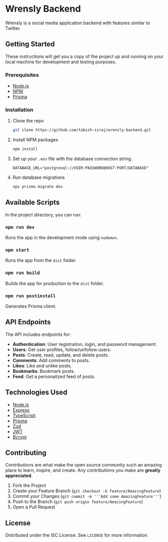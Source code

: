 # Wrensly Backend

Wrensly is a social media application backend with features similar to Twitter.

## Getting Started

These instructions will get you a copy of the project up and running on your local machine for development and testing purposes.

### Prerequisites

*   [Node.js](https://nodejs.org/)
*   [NPM](https://www.npmjs.com/)
*   [Prisma](https://www.prisma.io/)

### Installation

1.  Clone the repo
    ```sh
    git clone https://github.com/tabish-siraj/wrensly-backend.git
    ```
2.  Install NPM packages
    ```sh
    npm install
    ```
3.  Set up your `.env` file with the database connection string.
    ```
    DATABASE_URL="postgresql://USER:PASSWORD@HOST:PORT/DATABASE"
    ```
4.  Run database migrations
    ```sh
    npx prisma migrate dev
    ```

## Available Scripts

In the project directory, you can run:

### `npm run dev`

Runs the app in the development mode using `nodemon`.

### `npm start`

Runs the app from the `dist` folder.

### `npm run build`

Builds the app for production to the `dist` folder.

### `npm run postinstall`

Generates Prisma client.

## API Endpoints

The API includes endpoints for:

*   **Authentication**: User registration, login, and password management.
*   **Users**: Get user profiles, follow/unfollow users.
*   **Posts**: Create, read, update, and delete posts.
*   **Comments**: Add comments to posts.
*   **Likes**: Like and unlike posts.
*   **Bookmarks**: Bookmark posts.
*   **Feed**: Get a personalized feed of posts.

## Technologies Used

*   [Node.js](https://nodejs.org/)
*   [Express](https://expressjs.com/)
*   [TypeScript](https://www.typescriptlang.org/)
*   [Prisma](https://www.prisma.io/)
*   [Zod](https://zod.dev/)
*   [JWT](https://jwt.io/)
*   [Bcrypt](https://www.npmjs.com/package/bcrypt)

## Contributing

Contributions are what make the open source community such an amazing place to learn, inspire, and create. Any contributions you make are **greatly appreciated**.

1.  Fork the Project
2.  Create your Feature Branch (`git checkout -b feature/AmazingFeature`)
3.  Commit your Changes (`git commit -m '''Add some AmazingFeature'''`)
4.  Push to the Branch (`git push origin feature/AmazingFeature`)
5.  Open a Pull Request

## License

Distributed under the ISC License. See `LICENSE` for more information.